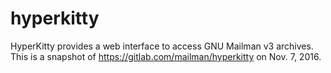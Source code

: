 # hyperkitty
HyperKitty provides a web interface to access GNU Mailman v3 archives.
This is a snapshot of https://gitlab.com/mailman/hyperkitty on Nov. 7, 2016.
